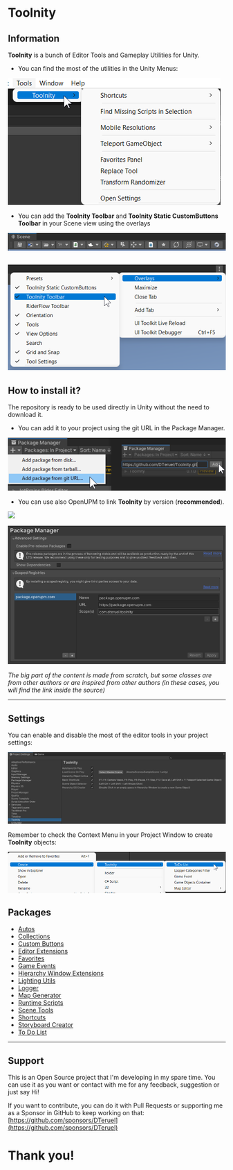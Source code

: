 
# Toolnity

## Information
**Toolnity** is a bunch of Editor Tools and Gameplay Utilities for Unity.

* You can find the most of the utilities in the Unity Menus:

![Tools](.readme/Tools.png)

* You can add the **Toolnity Toolbar** and **Toolnity Static CustomButtons Toolbar** in your Scene view using the overlays

![Toolbar](.readme/SceneToolbar.png)

![Scene Overlay](.readme/SceneOverlay.png)
--------------------------------

## How to install it?
The repository is ready to be used directly in Unity without the need to download it. 

* You can add it to your project using the git URL in the Package Manager.

![PackageManager](.readme/PackageManager.png)

* You can use also OpenUPM to link **Toolnity** by version (**recommended**).

<a href="https://openupm.com/packages/com.dteruel.toolnity/"><img src="https://img.shields.io/npm/v/com.dteruel.toolnity?label=openupm&amp;registry_uri=https://package.openupm.com" /></a>

![ScopedRegistries](.readme/ScopedRegistries.png)

 *The big part of the content is made from scratch, but some classes are from other authors or are inspired from other authors (in these cases, you will find the link inside the source)* 

--------------------------------

## Settings
You can enable and disable the most of the editor tools in your project settings:

![Project Settings](.readme/ProjectSettings.png) 

Remember to check the Context Menu in your Project Window to create **Toolnity** objects:

![Project Context Menu](.readme/ProjectContextMenu.png)

## Packages

* [Autos](/Packages/Toolnity%20-%20Autos)
* [Collections](/Packages/Toolnity%20-%20Collections)
* [Custom Buttons](/Packages/Toolnity%20-%20Custom%20Buttons)
* [Editor Extensions](/Packages/Toolnity%20-%20Editor%20Extensions)
* [Favorites](/Packages/Toolnity%20-%20Favorites)
* [Game Events](/Packages/Toolnity%20-%20Game%20Events)
* [Hierarchy Window Extensions](/Packages/Toolnity%20-%20Hierarchy%20Window%20Extensions)
* [Lighting Utils](/Packages/Toolnity%20-%20Lighting%20Utils)
* [Logger](/Packages/Toolnity%20-%20Logger)
* [Map Generator](/Packages/Toolnity%20-%20Map%20Generator)
* [Runtime Scripts](/Packages/Toolnity%20-%20Runtime%20Scripts)
* [Scene Tools](/Packages/Toolnity%20-%20Scene%20Tools)
* [Shortcuts](/Packages/Toolnity%20-%20Shortcuts)
* [Storyboard Creator](/Packages/Toolnity%20-%20Storyboard%20Creator)
* [To Do List](/Packages/Toolnity%20-%20To%20Do%20List)



--------------------------------

## Support
This is an Open Source project that I'm developing in my spare time.
You can use it as you want or contact with me for any feedback, suggestion or just say Hi!

If you want to contribute, you can do it with Pull Requests or supporting me as a Sponsor in GitHub to keep working on that:
[https://github.com/sponsors/DTeruel](https://github.com/sponsors/DTeruel)

# Thank you!
